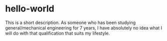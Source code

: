 # hello-world
This is a short description.
As someone who has been studying general/mechanical engineering for 7 years, I have absolutely no idea what I will do with that qualification that suits my lifestyle.
